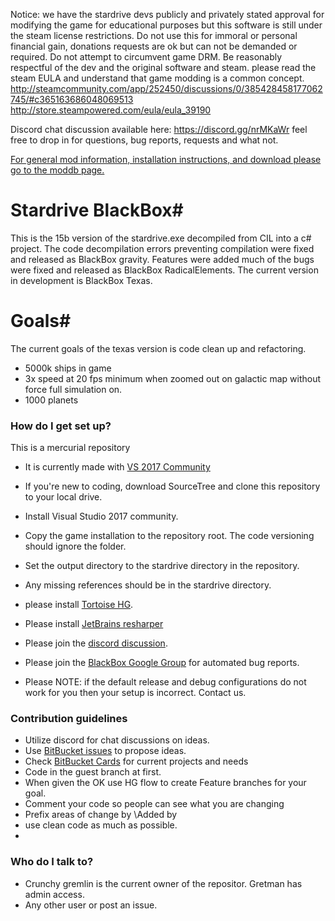 Notice: we have the stardrive devs publicly and privately stated approval for modifying the game for educational purposes but this software is still under the steam license restrictions. Do not use this for immoral or personal financial gain, donations requests are ok but can not be demanded or required. Do not attempt to circumvent game DRM. Be reasonably respectful of the dev and the original software and steam. 
please read the steam EULA and understand that game modding is a common concept. 
http://steamcommunity.com/app/252450/discussions/0/385428458177062745/#c365163686048069513
http://store.steampowered.com/eula/eula_39190

Discord chat discussion available here:
https://discord.gg/nrMKaWr
feel free to drop in for questions, bug reports, requests and what not. 


[For general mod information, installation instructions, and download please go to the moddb page.](http://www.moddb.com/mods/deveks-mod)


# Stardrive BlackBox#
This is the 15b version of the stardrive.exe decompiled from CIL into a c# project. The code decompilation errors preventing compilation were fixed and released as BlackBox gravity. Features were added much of the bugs were fixed and released as BlackBox RadicalElements. The current version in development is BlackBox Texas.


# Goals#
The current goals of the texas version is code clean up and refactoring.

* 5000k ships in game
* 3x speed at 20 fps minimum when zoomed out on galactic map without force full simulation on. 
* 1000 planets

### How do I get set up? ###
This is a mercurial repository

* It is currently made with [VS 2017 Community](https://www.visualstudio.com/downloads/)

* If you're new to coding, download SourceTree and clone this repository to your local drive.
* Install Visual Studio 2017 community. 
* Copy the game installation to the repository root. The code versioning should ignore the folder. 
* Set the output directory to the stardrive directory in the repository.
* Any missing references should be in the stardrive directory.
* please install [Tortoise HG](http://tortoisehg.bitbucket.org/). 
* Please install [JetBrains resharper](https://www.jetbrains.com/resharper/download/)
* Please join the [discord discussion](https://discord.gg/nrMKaWr).
* Please join the [BlackBox Google Group](https://groups.google.com/forum/#!forum/blackboxmod) for automated bug reports. 
* Please NOTE: if the default release and debug configurations do not work for you then your setup is incorrect. Contact us. 

### Contribution guidelines ###

* Utilize discord for chat discussions on ideas. 
* Use [BitBucket issues](https://bitbucket.org/CrunchyGremlin/sd-blackbox/issues/new) to propose ideas. 
* Check [BitBucket Cards](http://www.bitbucketcards.com/CrunchyGremlin/sd-blackbox#)  for current projects and needs
* Code in the guest branch at first.
* When given the OK use HG flow to create Feature branches for your goal. 
* Comment your code so people can see what you are changing
* Prefix areas of change by \\Added by <your Alias> <whatever changes>
* use clean code as much as possible.
* 

### Who do I talk to? ###

* Crunchy gremlin is the current owner of the repositor. Gretman has admin access.
* Any other user or post an issue.